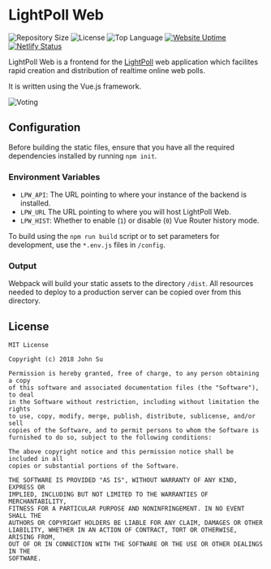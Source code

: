 # LightPoll Web
![Repository Size](https://img.shields.io/github/repo-size/JSN190/LightPollWeb.svg?t&style=flat-square)
![License](https://img.shields.io/github/license/JSN190/LightPollWeb.svg?&style=flat-square)
![Top Language](https://img.shields.io/github/languages/top/JSN190/LightPollWeb.svg?&style=flat-square)
[![Website Uptime](https://img.shields.io/website-up-down-green-red/http/www.lightpoll.org.svg?label=www.lightpoll.org&style=flat-square)](https://www.lightpoll.org)
[![Netlify Status](https://api.netlify.com/api/v1/badges/66474294-5d8d-4286-b610-58d8f85a07d7/deploy-status)](https://www.lightpoll.org)

LightPoll Web is a frontend for the [LightPoll](https://github.com/Tyncture/LightPoll) web application which 
facilites rapid creation and distribution of realtime online web polls.

It is written using the Vue.js framework.

![Voting](https://i.imgur.com/w0335bd.gif)

## Configuration

Before building the static files, ensure that you have all the required dependencies installed by running `npm init`. 

### Environment Variables

- `LPW_API`: The URL pointing to where your instance of the backend is installed.
- `LPW_URL` The URL pointing to where you will host LightPoll Web.
- `LPW_HIST`: Whether to enable (`1`) or disable (`0`) Vue Router history mode.

To build using the `npm run build` script or to set parameters for development, use the `*.env.js` files in `/config`.

### Output

Webpack will build your static assets to the directory `/dist`. All resources needed to deploy to a production server can be
copied over from this directory.

## License
```
MIT License

Copyright (c) 2018 John Su

Permission is hereby granted, free of charge, to any person obtaining a copy
of this software and associated documentation files (the "Software"), to deal
in the Software without restriction, including without limitation the rights
to use, copy, modify, merge, publish, distribute, sublicense, and/or sell
copies of the Software, and to permit persons to whom the Software is
furnished to do so, subject to the following conditions:

The above copyright notice and this permission notice shall be included in all
copies or substantial portions of the Software.

THE SOFTWARE IS PROVIDED "AS IS", WITHOUT WARRANTY OF ANY KIND, EXPRESS OR
IMPLIED, INCLUDING BUT NOT LIMITED TO THE WARRANTIES OF MERCHANTABILITY,
FITNESS FOR A PARTICULAR PURPOSE AND NONINFRINGEMENT. IN NO EVENT SHALL THE
AUTHORS OR COPYRIGHT HOLDERS BE LIABLE FOR ANY CLAIM, DAMAGES OR OTHER
LIABILITY, WHETHER IN AN ACTION OF CONTRACT, TORT OR OTHERWISE, ARISING FROM,
OUT OF OR IN CONNECTION WITH THE SOFTWARE OR THE USE OR OTHER DEALINGS IN THE
SOFTWARE.
```


